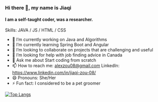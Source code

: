 ### Hi there 👋, my name is Jiaqi
#### I am a self-taught coder, was a researcher.

Skills: JAVA / JS / HTML / CSS

- 🔭 I’m currently working on Java and Algorithms 
- 🌱 I’m currently learning Spring Boot and Angular 
- 👯 I’m looking to collaborate on projects that are challenging and useful 
- 🤔 I’m looking for help with job finding advice in Canada 
- 💬 Ask me about Start coding from scratch 
- 📫 How to reach me: alexzou08@gmail.com LinkedIn: https://www.linkedin.com/in/jiaqi-zou-08/
- 😄 Pronouns: She/Her 
- ⚡ Fun fact: I considered to be a pet groomer 

[![Top Langs](https://github-readme-stats.vercel.app/api/top-langs/?username=alexzou08)](https://github.com/anuraghazra/github-readme-stats)

<!---
alexzou08/alexzou08 is a ✨ special ✨ repository because its `README.md` (this file) appears on your GitHub profile.
You can click the Preview link to take a look at your changes.
--->
